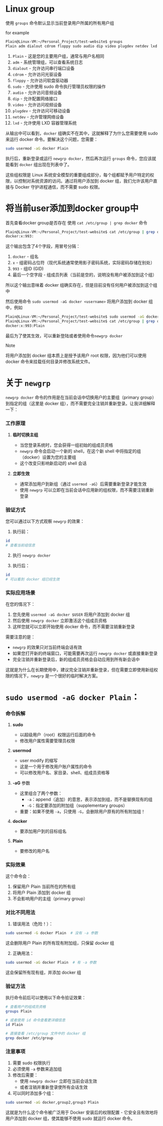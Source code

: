 # Linux group



使用 `groups` 命令默认显示当前登录用户所属的所有用户组

for example

```bash
Plain@Linux-VM:~/Personal_Project/test-website$ groups
Plain adm dialout cdrom floppy sudo audio dip video plugdev netdev lxd
```

1. `Plain` - 这是您的主要用户组，通常与用户名相同
2. `adm` - 系统管理组，可以查看系统日志
3. `dialout` - 允许访问串行端口设备
4. `cdrom` - 允许访问光驱设备
5. `floppy` - 允许访问软盘驱动器
6. `sudo` - 允许使用 sudo 命令执行管理员权限的操作
7. `audio` - 允许访问音频设备
8. `dip` - 允许配置网络接口
9. `video` - 允许访问视频设备
10. `plugdev` - 允许访问可移动设备
11. `netdev` - 允许管理网络设备
12. `lxd` - 允许使用 LXD 容器管理系统

从输出中可以看到，`docker` 组确实不在其中，这就解释了为什么您需要使用 sudo 来运行 docker 命令。要解决这个问题，您需要：

```bash
sudo usermod -aG docker Plain
```

执行后，重新登录或运行 `newgrp docker`，然后再次运行 `groups` 命令，您应该就能看到 `docker` 组出现在列表中了。

这些组权限是 Linux 系统安全模型的重要组成部分，每个组都赋予用户特定的权限，以控制对系统资源的访问。通过将用户添加到 docker 组，我们允许该用户直接与 Docker 守护进程通信，而不需要 sudo 权限。

# 将当前user添加到docker group中

首先查看docker group是否存在 使用 `cat /etc/group | grep docker` 命令

```bash
Plain@Linux-VM:~/Personal_Project/test-website$ cat /etc/group | grep docker
docker:x:993:
```

这个输出包含了4个字段，用冒号分隔：
1. `docker` - 组名
2. `x` - 组密码占位符（现代系统通常使用影子密码系统，实际密码存储在别处）
3. `993` - 组ID (GID)
4. 最后一个空字段 - 组成员列表（当前是空的，说明没有用户被添加到这个组）

所以这个输出意味着 docker 组确实存在，但是目前没有任何用户被添加到这个组中



然后使用命令 `sudo usermod -aG docker <username>` 将用户添加到 docker 组中，例如

```bash
Plain@Linux-VM:~/Personal_Project/test-website$ sudo usermod -aG docker Plain
Plain@Linux-VM:~/Personal_Project/test-website$ cat /etc/group | grep docker
docker:x:993:Plain
```



最后为了使其生效，可以重新登陆或者使用命令`newgrp docker`

> [!note]
>
> 将用户添加到 docker 组本质上是授予该用户 root 权限，因为他们可以使用 docker 命令来挂载任何目录并修改系统文件。

# 关于 `newgrp`

`newgrp docker` 命令的作用是在当前会话中切换用户的主要组（primary group）到指定的组（这里是 docker 组），而不需要完全注销并重新登录。让我详细解释一下：

### 工作原理

1. **临时切换主组**
   - 当您登录系统时，您会获得一组初始的组成员资格
   - `newgrp` 命令会启动一个新的 shell，在这个新 shell 中将指定的组（docker）设置为您的主要组
   - 这个改变只影响新启动的 shell 会话

2. **立即生效**
   - 通常添加用户到新组（通过 `usermod -aG`）后需要重新登录才能生效
   - 使用 `newgrp` 可以立即在当前会话中应用新的组权限，而不需要注销重新登录

### 验证方式

您可以通过以下方式观察 `newgrp` 的效果：

1. 执行前：
```bash
id
# 查看当前组信息
```

2. 执行 `newgrp docker`

3. 执行后：
```bash
id
# 可以看到 docker 组已经生效
```

### 实际应用场景

在您的情况下：
1. 您先使用 `usermod -aG docker $USER` 将用户添加到 docker 组
2. 然后使用 `newgrp docker` 立即激活这个组成员资格
3. 这样您就可以立即开始使用 docker 命令，而不需要注销重新登录

需要注意的是：
- `newgrp` 的效果只对当前终端会话有效
- 如果您打开新的终端窗口，可能需要再次运行 `newgrp docker` 或直接重新登录
- 完全注销并重新登录后，新的组成员资格会自动应用到所有新会话中

这就是为什么在长期使用中，建议完全注销并重新登录，但在需要立即使用新组权限的情况下，`newgrp` 是一个很好的临时解决方案。

# `sudo usermod -aG docker Plain`：

### 命令拆解

1. **sudo**
   - 以超级用户（root）权限运行后面的命令
   - 修改用户属性需要管理员权限

2. **usermod**
   - user modify 的缩写
   - 这是一个用于修改用户账户属性的命令
   - 可以修改用户名、家目录、shell、组成员资格等

3. **-aG** 参数
   - 这里组合了两个参数：
     - `-a`：append（追加）的意思，表示添加到组，而不是替换现有的组
     - `-G`：指定要添加的附加组（supplementary groups）
   - 重要：如果不使用 `-a`，只使用 `-G`，会删除用户原有的所有附加组！

4. **docker**
   - 要添加用户到的目标组名

5. **Plain**
   - 要修改的用户名

### 实际效果

这个命令会：
1. 保留用户 Plain 当前所在的所有组
2. 将用户 Plain 添加到 docker 组
3. 不会影响用户的主组（primary group）

### 对比不同用法

1. 错误用法（危险！）：
```bash
sudo usermod -G docker Plain  # 没有 -a 参数
```
这会删除用户 Plain 的所有现有附加组，只保留 docker 组

2. 正确用法：
```bash
sudo usermod -aG docker Plain  # 有 -a 参数
```
这会保留所有现有组，并添加 docker 组

### 验证方法

执行命令前后可以使用以下命令验证效果：
```bash
# 查看用户的组成员资格
groups Plain

# 或者使用 id 命令查看更详细信息
id Plain

# 直接查看 /etc/group 文件中的 docker 组
grep docker /etc/group
```

### 注意事项

1. 需要 sudo 权限执行
2. 必须使用 `-a` 参数来追加组
3. 修改后需要：
   - 使用 `newgrp docker` 立即在当前会话生效
   - 或者注销并重新登录使所有会话生效
4. 可以同时添加多个组：
```bash
sudo usermod -aG docker,group2,group3 Plain
```

这就是为什么这个命令被广泛用于 Docker 安装后的权限配置 - 它安全且有效地将用户添加到 docker 组，使其能够不使用 sudo 就运行 docker 命令。